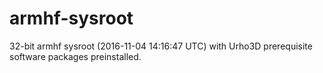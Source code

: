 armhf-sysroot
=============

32-bit armhf sysroot (2016-11-04 14:16:47 UTC) with Urho3D prerequisite software packages preinstalled.
